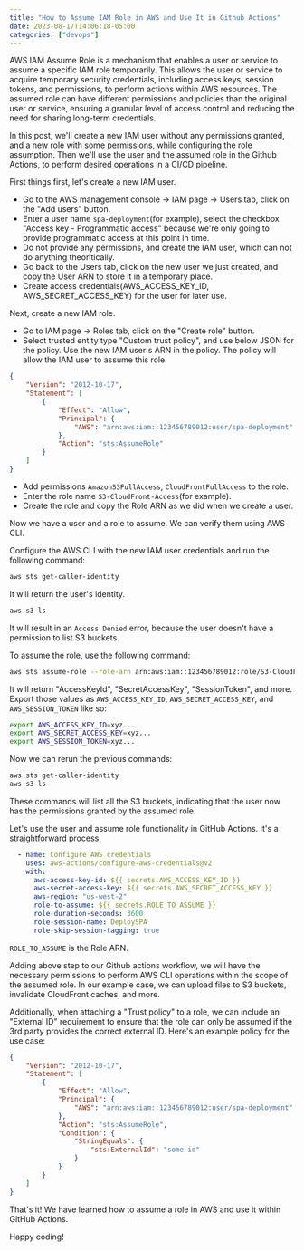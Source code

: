 ```yaml
---
title: "How to Assume IAM Role in AWS and Use It in Github Actions"
date: 2023-08-17T14:06:18-05:00
categories: ["devops"]
---
```

AWS IAM Assume Role is a mechanism that enables a user or service to assume a specific IAM role temporarily. This allows the user or service to acquire temporary security credentials, including access keys, session tokens, and permissions, to perform actions within AWS resources. The assumed role can have different permissions and policies than the original user or service, ensuring a granular level of access control and reducing the need for sharing long-term credentials.

In this post, we'll create a new IAM user without any permissions granted, and a new role with some permissions, while configuring the role assumption. Then we'll use the user and the assumed role in the Github Actions, to perform desired operations in a CI/CD pipeline.

First things first, let's create a new IAM user.

- Go to the AWS management console -> IAM page -> Users tab, click on the "Add users" button.
- Enter a user name `spa-deployment`(for example), select the checkbox "Access key - Programmatic access" because we're only going to provide programmatic access at this point in time. 
- Do not provide any permissions, and create the IAM user, which can not do anything theoritically.
- Go back to the Users tab, click on the new user we just created, and copy the User ARN to store it in a temporary place.
- Create access credentials(AWS_ACCESS_KEY_ID, AWS_SECRET_ACCESS_KEY) for the user for later use.

Next, create a new IAM role.

- Go to IAM page -> Roles tab, click on the "Create role" button.
- Select trusted entity type "Custom trust policy", and use below JSON for the policy. Use the new IAM user's ARN in the policy. The policy will allow the IAM user to assume this role.
```json
{
    "Version": "2012-10-17",
    "Statement": [
        {
            "Effect": "Allow",
            "Principal": {
                "AWS": "arn:aws:iam::123456789012:user/spa-deployment"
            },
            "Action": "sts:AssumeRole"
        }
    ]
}
```
- Add permissions `AmazonS3FullAccess`, `CloudFrontFullAccess` to the role.
- Enter the role name `S3-CloudFront-Access`(for example).
- Create the role and copy the Role ARN as we did when we create a user.

Now we have a user and a role to assume. We can verify them using AWS CLI.

Configure the AWS CLI with the new IAM user credentials and run the following command:

```bash
aws sts get-caller-identity
```

It will return the user's identity.

```bash
aws s3 ls
```

It will result in an `Access Denied` error, because the user doesn't have a permission to list S3 buckets.

To assume the role, use the following command:

```bash
aws sts assume-role --role-arn arn:aws:iam::123456789012:role/S3-CloudFront-Access --role-session-name DeploySPA
```

It will return "AccessKeyId", "SecretAccessKey", "SessionToken", and more. Export those values as `AWS_ACCESS_KEY_ID`, `AWS_SECRET_ACCESS_KEY`, and `AWS_SESSION_TOKEN` like so:

```bash
export AWS_ACCESS_KEY_ID=xyz...
export AWS_SECRET_ACCESS_KEY=xyz...
export AWS_SESSION_TOKEN=xyz...
```

Now we can rerun the previous commands:

```bash
aws sts get-caller-identity
aws s3 ls
```

These commands will list all the S3 buckets, indicating that the user now has the permissions granted by the assumed role.

Let's use the user and assume role functionality in GitHub Actions. It's a straightforward process.

```yaml
  - name: Configure AWS credentials
    uses: aws-actions/configure-aws-credentials@v2
    with:
      aws-access-key-id: ${{ secrets.AWS_ACCESS_KEY_ID }}
      aws-secret-access-key: ${{ secrets.AWS_SECRET_ACCESS_KEY }}
      aws-region: "us-west-2"
      role-to-assume: ${{ secrets.ROLE_TO_ASSUME }}
      role-duration-seconds: 3600
      role-session-name: DeploySPA
      role-skip-session-tagging: true
```

`ROLE_TO_ASSUME` is the Role ARN.

Adding above step to our Github actions workflow, we will have the necessary permissions to perform AWS CLI operations within the scope of the assumed role. In our example case, we can upload files to S3 buckets, invalidate CloudFront caches, and more.

Additionally, when attaching a "Trust policy" to a role, we can include an "External ID" requirement to ensure that the role can only be assumed if the 3rd party provides the correct external ID. Here's an example policy for the use case:

```json
{
    "Version": "2012-10-17",
    "Statement": [
        {
            "Effect": "Allow",
            "Principal": {
                "AWS": "arn:aws:iam::123456789012:user/spa-deployment"
            },
            "Action": "sts:AssumeRole",
            "Condition": {
                "StringEquals": {
                    "sts:ExternalId": "some-id"
                }
            }
        }
    ]
}
```

That's it! We have learned how to assume a role in AWS and use it within GitHub Actions.

Happy coding!

